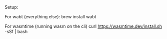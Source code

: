 Setup:

For wabt (everything else):
brew install wabt

For wasmtime (running wasm on the cli)
curl https://wasmtime.dev/install.sh -sSf | bash